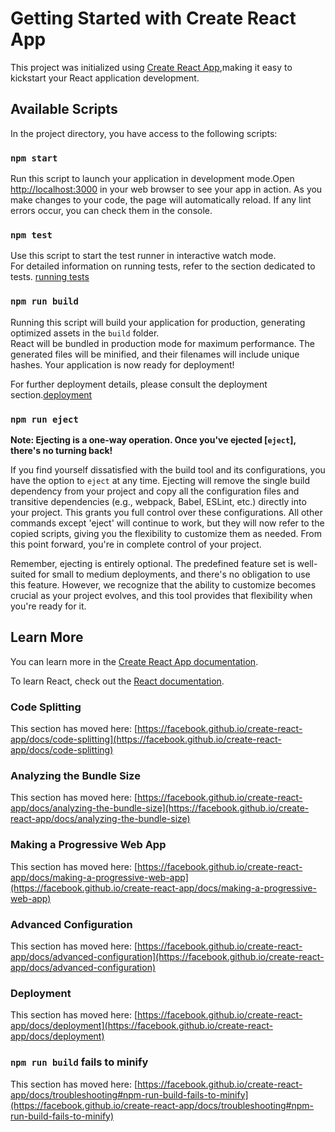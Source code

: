 # Getting Started with Create React App

This project was initialized using [Create React App](https://github.com/facebook/create-react-app),making it easy to kickstart your React application development.

## Available Scripts
In the project directory, you have access to the following scripts:

### `npm start`

Run this script to launch your application in development mode\.Open [http://localhost:3000](http://localhost:3000) in your web browser to see your app in action.
As you make changes to your code, the page will automatically reload\. 
If any lint errors occur, you can check them in the console.


### `npm test`
Use this script to start the test runner in interactive watch mode.\
For detailed information on running tests, refer to the section dedicated to tests. [running tests](https://facebook.github.io/create-react-app/docs/running-tests)


### `npm run build`
Running this script will build your application for production, generating optimized assets in the  `build` folder.\
React will be bundled in production mode for maximum performance. The generated files will be minified, and their filenames will include unique hashes. 
Your application is now ready for deployment!

For further deployment details, please consult the deployment section.[deployment](https://facebook.github.io/create-react-app/docs/deployment)


### `npm run eject`

**Note: Ejecting is a one-way operation. Once you've ejected [`eject`], there's no turning back!**

If you find yourself dissatisfied with the build tool and its configurations, you have the option to `eject` at any time. 
Ejecting will remove the single build dependency from your project and copy all the configuration files and transitive dependencies (e.g., webpack, Babel, ESLint, etc.) directly into your project. This grants you full control over these configurations. All other commands except 'eject' will continue to work, but they will now refer to the copied scripts, giving you the flexibility to customize them as needed. From this point forward, you're in complete control of your project.

Remember, ejecting is entirely optional. The predefined feature set is well-suited for small to medium deployments, and there's no obligation to use this feature. However, we recognize that the ability to customize becomes crucial as your project evolves, and this tool provides that flexibility when you're ready for it.

## Learn More

You can learn more in the [Create React App documentation](https://facebook.github.io/create-react-app/docs/getting-started).

To learn React, check out the [React documentation](https://reactjs.org/).

### Code Splitting

This section has moved here: [https://facebook.github.io/create-react-app/docs/code-splitting](https://facebook.github.io/create-react-app/docs/code-splitting)

### Analyzing the Bundle Size

This section has moved here: [https://facebook.github.io/create-react-app/docs/analyzing-the-bundle-size](https://facebook.github.io/create-react-app/docs/analyzing-the-bundle-size)

### Making a Progressive Web App

This section has moved here: [https://facebook.github.io/create-react-app/docs/making-a-progressive-web-app](https://facebook.github.io/create-react-app/docs/making-a-progressive-web-app)

### Advanced Configuration

This section has moved here: [https://facebook.github.io/create-react-app/docs/advanced-configuration](https://facebook.github.io/create-react-app/docs/advanced-configuration)

### Deployment

This section has moved here: [https://facebook.github.io/create-react-app/docs/deployment](https://facebook.github.io/create-react-app/docs/deployment)

### `npm run build` fails to minify

This section has moved here: [https://facebook.github.io/create-react-app/docs/troubleshooting#npm-run-build-fails-to-minify](https://facebook.github.io/create-react-app/docs/troubleshooting#npm-run-build-fails-to-minify)
